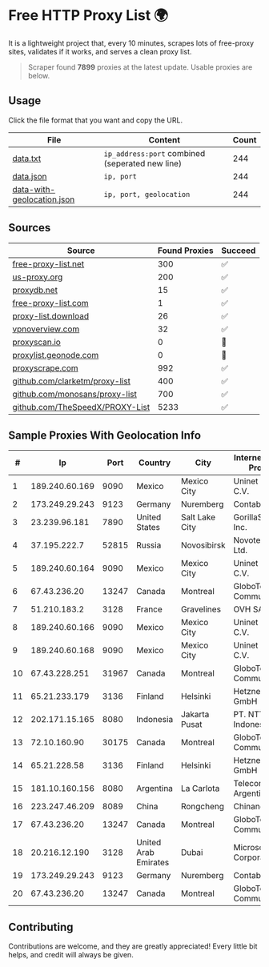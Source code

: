 
# Free HTTP Proxy List 🌍

It is a lightweight project that, every 10 minutes, scrapes lots of free-proxy sites, validates if it works, and serves a clean proxy list.


> Scraper found **7899** proxies at the latest update. Usable proxies are below.

## Usage

Click the file format that you want and copy the URL.


|File|Content|Count|
|----|-------|-----|
|[data.txt](https://raw.githubusercontent.com/themiralay/Proxy-List-World/master/data.txt)|`ip_address:port` combined (seperated new line)|244|
|[data.json](https://raw.githubusercontent.com/themiralay/Proxy-List-World/master/data.json)|`ip, port`|244|
|[data-with-geolocation.json](https://raw.githubusercontent.com/themiralay/Proxy-List-World/master/data-with-geolocation.json)|`ip, port, geolocation`|244|

## Sources

|Source|Found Proxies|Succeed|
|------|-------------|-------|
|[free-proxy-list.net](https://free-proxy-list.net)|300|✅|
|[us-proxy.org](https://www.us-proxy.org)|200|✅|
|[proxydb.net](http://proxydb.net)|15|✅|
|[free-proxy-list.com](https://free-proxy-list.com/?page=&port=&type%5B%5D=http&type%5B%5D=https&up_time=0&search=Search)|1|✅|
|[proxy-list.download](https://www.proxy-list.download/HTTP)|26|✅|
|[vpnoverview.com](https://vpnoverview.com/privacy/anonymous-browsing/free-proxy-servers)|32|✅|
|[proxyscan.io](https://www.proxyscan.io)|0|🚫|
|[proxylist.geonode.com](https://proxylist.geonode.com/api/proxy-list?limit=300&page=1&sort_by=lastChecked&sort_type=desc&protocols=http,https)|0|🚫|
|[proxyscrape.com](https://api.proxyscrape.com/v2/?request=displayproxies&protocol=http&timeout=10000&country=all&ssl=all&anonymity=all)|992|✅|
|[github.com/clarketm/proxy-list](https://raw.githubusercontent.com/clarketm/proxy-list/master/proxy-list-raw.txt)|400|✅|
|[github.com/monosans/proxy-list](https://raw.githubusercontent.com/monosans/proxy-list/main/proxies/http.txt)|700|✅|
|[github.com/TheSpeedX/PROXY-List](https://raw.githubusercontent.com/TheSpeedX/PROXY-List/master/http.txt)|5233|✅|


## Sample Proxies With Geolocation Info

|#|Ip|Port|Country|City|Internet Service Provider|
|-|--|----|-------|----|-------------------------|
|1|189.240.60.169|9090|Mexico|Mexico City|Uninet S.A. de C.V.|
|2|173.249.29.243|9123|Germany|Nuremberg|Contabo GmbH|
|3|23.239.96.181|7890|United States|Salt Lake City|GorillaServers, Inc.|
|4|37.195.222.7|52815|Russia|Novosibirsk|Novotelecom Ltd.|
|5|189.240.60.164|9090|Mexico|Mexico City|Uninet S.A. de C.V.|
|6|67.43.236.20|13247|Canada|Montreal|GloboTech Communications|
|7|51.210.183.2|3128|France|Gravelines|OVH SAS|
|8|189.240.60.166|9090|Mexico|Mexico City|Uninet S.A. de C.V.|
|9|189.240.60.168|9090|Mexico|Mexico City|Uninet S.A. de C.V.|
|10|67.43.228.251|31967|Canada|Montreal|GloboTech Communications|
|11|65.21.233.179|3136|Finland|Helsinki|Hetzner Online GmbH|
|12|202.171.15.165|8080|Indonesia|Jakarta Pusat|PT. NTT Indonesia|
|13|72.10.160.90|30175|Canada|Montreal|GloboTech Communications|
|14|65.21.228.58|3136|Finland|Helsinki|Hetzner Online GmbH|
|15|181.10.160.156|8080|Argentina|La Carlota|Telecom Argentina S.A|
|16|223.247.46.209|8089|China|Rongcheng|Chinanet|
|17|67.43.236.20|13247|Canada|Montreal|GloboTech Communications|
|18|20.216.12.190|3128|United Arab Emirates|Dubai|Microsoft Corporation|
|19|173.249.29.243|9123|Germany|Nuremberg|Contabo GmbH|
|20|67.43.236.20|13247|Canada|Montreal|GloboTech Communications|



## Contributing

Contributions are welcome, and they are greatly appreciated! Every
little bit helps, and credit will always be given.

